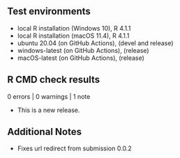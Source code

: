 ## Test environments
* local R installation (Windows 10), R 4.1.1
* local R installation (macOS 11.4), R 4.1.1
* ubuntu 20.04 (on GitHub Actions), (devel and release)
* windows-latest (on GitHub Actions), (release)
* macOS-latest (on GitHub Actions), (release)

## R CMD check results

0 errors | 0 warnings | 1 note

* This is a new release.

## Additional Notes

* Fixes url redirect from submission 0.0.2
